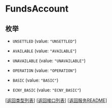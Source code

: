 # FundsAccount

## 枚举


* `UNSETTLED` (value: `"UNSETTLED"`)

* `AVAILABLE` (value: `"AVAILABLE"`)

* `UNAVAILABLE` (value: `"UNAVAILABLE"`)

* `OPERATION` (value: `"OPERATION"`)

* `BASIC` (value: `"BASIC"`)

* `ECNY_BASIC` (value: `"ECNY_BASIC"`)


[\[返回类型列表\]](README.md#类型列表)
[\[返回接口列表\]](README.md#接口列表)
[\[返回服务README\]](README.md)


